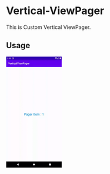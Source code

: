 # Vertical-ViewPager
This is Custom Vertical ViewPager.

## Usage

<img src="https://github.com/gbhargavv/Vertical-ViewPager/blob/master/image/sample.gif" align="left" width="30%">
